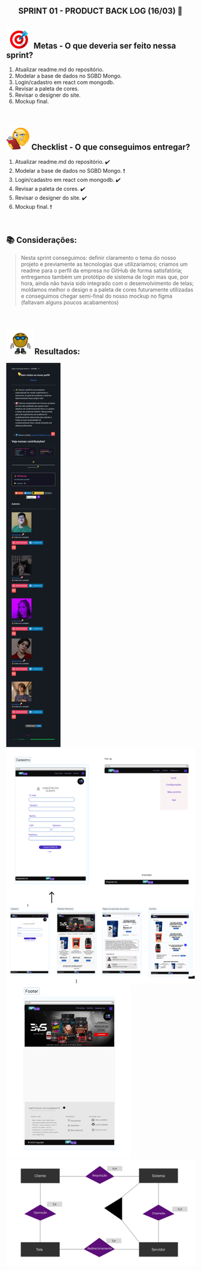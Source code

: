 ## <p align="center"> SPRINT 01 - PRODUCT BACK LOG (16/03) 📝 </p>

## <img src="/ReadmeProjeto/alvo.gif" alt="Logo" height="58"> Metas - O que deveria ser feito nessa sprint?

1. Atualizar readme.md do repositório. 
2. Modelar a base de dados no SGBD Mongo. 
3. Login/cadastro em react com mongodb. 
4. Revisar a paleta de cores. 
5. Revisar o designer do site.
6. Mockup final.

<br/>

## <img src="/ReadmeProjeto/emoticonDaCheckList.png" alt="Logo" height="60"> Checklist - O que conseguimos entregar?  

1. Atualizar readme.md do repositório. ✔️
2. Modelar a base de dados no SGBD Mongo. ❗
3. Login/cadastro em react com mongodb. ✔️
4. Revisar a paleta de cores. ✔️
5. Revisar o designer do site. ✔️
6. Mockup final. ❗

<br/>

## 📚 Considerações:

> Nesta sprint conseguimos: definir claramento o tema do nosso projeto e previamente as tecnologias que utilizaríamos; criamos um readme para o perfil da empresa no GitHub de forma satisfatória; entregamos também um protótipo de sistema de login mas que, por hora, ainda não havia sido integrado com o desenvolvimento de telas; moldamos melhor o design e a paleta de cores futuramente utilizadas e conseguimos chegar semi-final do nosso mockup no figma (faltavam alguns poucos acabamentos)

<br/>

## <img src="/ReadmeProjeto/resultados.gif" alt="Logo" height="70"> Resultados:
<img src="/ReadmeProjeto/nossoRep.jpg" alt="Logo" height="">
<img src="/ReadmeProjeto/figma1.PNG" alt="Logo" height="">
<img src="/ReadmeProjeto/figma2.PNG" alt="Logo" height="">
<img src="/ReadmeProjeto/figma3.PNG" alt="Logo" height="">
<img src="/ReadmeProjeto/modelagem-conceitual-1.jpg" alt="Logo" height="">
